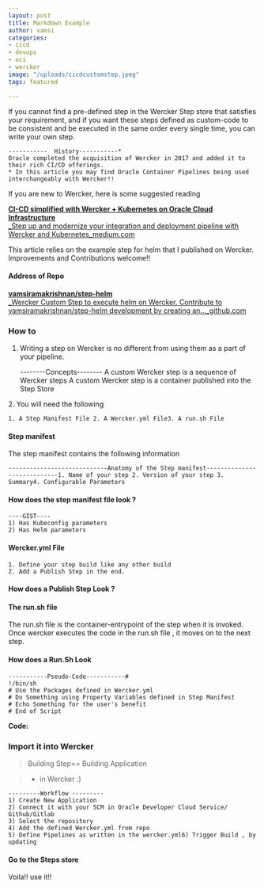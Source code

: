 ```yaml
---
layout: post
title: Markdown Example
author: vamsi
categories:
- cicd
- devops
- oci
- wercker
image: "/uploads/cicdcustomstep.jpeg"
tags: featured

---
```

If you cannot find a pre-defined step in the Wercker Step store that satisfies your requirement, and if you want these steps defined as custom-code to be consistent and be executed in the same order every single time, you can write your own step.

    -----------  History-----------* 
    Oracle completed the acquisition of Wercker in 2017 and added it to their rich CI/CD offerings. 
    * In this article you may find Oracle Container Pipelines being used interchangeably with Wercker!!

If you are new to Wercker, here is some suggested reading

[**CI-CD simplified with Wercker + Kubernetes on Oracle Cloud Infrastructure**  
_Step up and modernize your integration and deployment pipeline with Wercker and Kubernetes_medium.com](https://medium.com/jsonlovesyaml/ci-cd-simplified-with-wercker-kubernetes-on-oracle-cloud-infrastructure-a2332497d36f "https://medium.com/jsonlovesyaml/ci-cd-simplified-with-wercker-kubernetes-on-oracle-cloud-infrastructure-a2332497d36f")

This article relies on the example step for helm that I published on Wercker. Improvements and Contributions welcome!!

#### Address of Repo

[**vamsiramakrishnan/step-helm**  
_Wercker Custom Step to execute helm on Wercker. Contribute to vamsiramakrishnan/step-helm development by creating an…_github.com](https://github.com/vamsiramakrishnan/step-helm "https://github.com/vamsiramakrishnan/step-helm")

### How to

1. Writing a step on Wercker is no different from using them as a part of your pipeline.

    --------Concepts-------- 
    A custom Wercker step is a sequence of Wercker steps A custom Wercker step is a container published into the Step Store

2\. You will need the following

    1. A Step Manifest File 2. A Wercker.yml File3. A run.sh File

#### Step manifest

The step manifest contains the following information

    ----------------------------Anatomy of the Step manifest----------------------------1. Name of your step 2. Version of your step 3. Summary4. Configurable Parameters

#### How does the step manifest file look ?

    ----GIST----
    1) Has Kubeconfig parameters 
    2) Has Helm parameters

#### Wercker.yml File

    1. Define your step build like any other build
    2. Add a Publish Step in the end. 

#### How does a Publish Step Look ?

#### The run.sh file

The run.sh file is the container-entrypoint of the step when it is invoked. Once wercker executes the code in the run.sh file , it moves on to the next step.

#### How does a Run.Sh Look

    -----------Pseudo-Code-----------#
    !/bin/sh
    # Use the Packages defined in Wercker.yml
    # Do Something using Property Variables defined in Step Manifest
    # Echo Something for the user's benefit
    # End of Script

**Code:**

### Import it into Wercker

> Building Step== Building Application

> * in Wercker :)

    ---------Workflow ---------
    1) Create New Application
    2) Connect it with your SCM in Oracle Developer Cloud Service/ Github/Gitlab
    3) Select the repository
    4) Add the defined Wercker.yml from repo 
    5) Define Pipelines as written in the wercker.yml6) Trigger Build , by updating 

#### Go to the Steps store

Voila!! use it!!